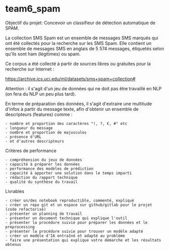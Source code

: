 # team6_spam

Objectif du projet:
Concevoir un classifieur de détection automatique de SPAM.

La collection SMS Spam est un ensemble de messages SMS marqués qui ont été collectés pour la recherche sur les SMS Spam. Elle contient un ensemble de messages SMS en anglais de 5 574 messages, étiquetés selon qu'ils sont ham (légitimes) ou spam.

Ce corpus a été collecté à partir de sources libres ou gratuites pour la recherche sur Internet :

https://archive.ics.uci.edu/ml/datasets/sms+spam+collection#

Attention : il s'agit d'un jeu de données qui ne doit pas être travaillé en NLP (on fera du NLP un peu plus tard).

En terme de préparation des données, il s'agit d'extraire une multitude d'infos à partir du message texte, afin d'obtenir un ensemble de descripteurs (features) comme :

    - nombre et proportion des caractères "!, ?, €, #" etc
    - longueur du message
    - nombre et proportion de majuscules
    - présence d'URL
    - et d'autres descripteurs

Critères de performance

    - compréhension du jeux de données
    - capacité à préparer les données
    - performance des modèles de prédiction
    - capacité à apporter une solution dans le temps imparti
    - rédaction du rapport technique
    - qualité du synthèse du travail

Livrables

    - créer un/des notebook reproductible, commenté, expliqué
    - créer un repo git et un espace sur github/gitlab pour le projet (code refactorisé)
    - présenter un planning de travail
    - présenter un document technique qui explique l'outil
    - présenter la procédure suivie pour préparer les données et le preprocessing
    - présenter la procédure suivie pour trouver un modèle adapté
    - créer un modèle d'IA entraîné et adapté au problème
    - faire une présentation qui explique votre démarche et les résultats obtenus

